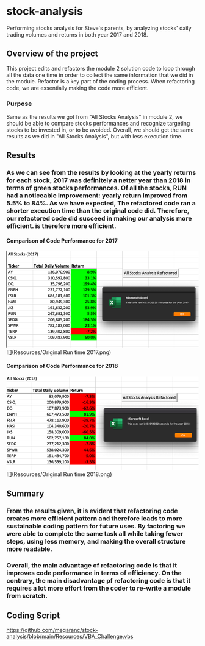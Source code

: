 # stock-analysis
Performing stocks analysis for Steve's parents, by analyzing stocks' daily trading volumes and returns in both year 2017 and 2018.

## Overview of the project
This project edits and refactors the module 2 solution code to loop through all the data one time in order to collect the same information that we did in the module. Refactor is a key part of the coding process. When refactoring code, we are essentially making the code more efficient. 

### Purpose
Same as the results we got from "All Stocks Analysis" in module 2, we should be able to compare stocks performances and recognize targeting stocks to be invested in, or to be avoided. Overall, we should get the same results as we did in "All Stocks Analysis", but with less execution time. 

## Results

### As we can see from the results by looking at the yearly returns for each stock, 2017 was definitely a netter year than 2018 in terms of green stocks performances. Of all the stocks, RUN had a noticeable improvement: yearly return improved from 5.5% to 84%. As we have expected, The refactored code ran a shorter execution time than the original code did. Therefore, our refactored code did succeed in making our analysis more efficient. is therefore more efficient.

#### Comparison of Code Performance for 2017

![](Resources/VBA_Challenge_2017.png)
![](Resources/Original Run time 2017.png)

#### Comparison of Code Performance for 2018

![](Resources/VBA_Challenge_2018.png)
![](Resources/Original Run time 2018.png)

## Summary

### From the results given, it is evident that refactoring code creates more efficient pattern and therefore leads to more sustainable coding pattern for future uses. By factoring we were able to complete the same task all while taking fewer steps, using less memory, and making the overall structure more readable.

### Overall, the main advantage of refactoring code is that it improves code performance in terms of efficiency. On the contrary, the main disadvantage pf refactoring code is that it requires a lot more effort from the coder to re-write a module from scratch. 


## Coding Script

https://github.com/megaranc/stock-analysis/blob/main/Resources/VBA_Challenge.vbs
